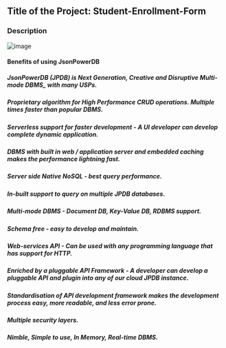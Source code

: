 ## Title of the Project: Student-Enrollment-Form
### Description
![image](https://user-images.githubusercontent.com/90664788/211859914-f3d09726-3eef-4b78-a16b-dbf0630b0d06.png)


#### Benefits of using JsonPowerDB

##### JsonPowerDB (JPDB) is Next Generation, Creative and Disruptive Multi-mode DBMS_ with many USPs.
##### Proprietary algorithm for High Performance CRUD operations. Multiple times faster than popular DBMS.
##### Serverless support for faster development - A UI developer can develop complete dynamic application.
##### DBMS with built in web / application server and embedded caching makes the performance lightning fast.
##### Server side Native NoSQL - best query performance.
##### In-built support to query on multiple JPDB databases.
##### Multi-mode DBMS - Document DB, Key-Value DB, RDBMS support.
##### Schema free - easy to develop and maintain.
##### Web-services API - Can be used with any programming language that has support for HTTP.
##### Enriched by a pluggable API Framework - A developer can develop a pluggable API and plugin into any of our cloud JPDB instance.
##### Standardisation of API development framework makes the development process easy, more readable, and less error prone.
##### Multiple security layers.
##### Nimble, Simple to use, In Memory, Real-time DBMS.
